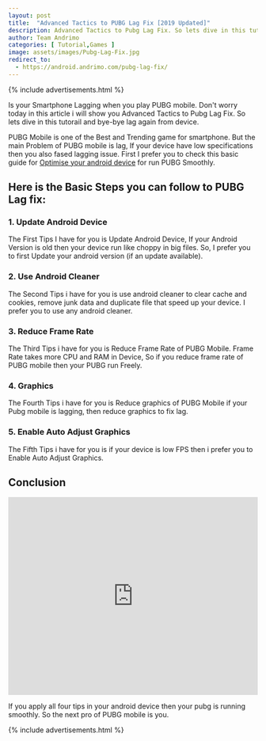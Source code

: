 ```yaml
---
layout: post
title:  "Advanced Tactics to PUBG Lag Fix [2019 Updated]"
description: Advanced Tactics to Pubg Lag Fix. So lets dive in this tutorail and bye-bye lag again from device.
author: Team Andrimo
categories: [ Tutorial,Games ]
image: assets/images/Pubg-Lag-Fix.jpg
redirect_to:
  - https://android.andrimo.com/pubg-lag-fix/
---
```

{% include advertisements.html %}

Is your Smartphone Lagging when you play PUBG mobile. Don't worry today in this article i will show you Advanced Tactics to Pubg Lag Fix. So lets dive in this tutorail and bye-bye lag again from device.

PUBG Mobile is one of the Best and Trending game for smartphone. But the main Problem of PUBG mobile is lag, If your device have low specifications then you also fased lagging issue. First I prefer you to check this basic guide for [Optimise your android device](https://www.andrimo.com/optimise-android/) for run PUBG Smoothly.

## Here is the Basic Steps you can follow to PUBG Lag fix:

### 1. Update Android Device
 
The First Tips I have for you is Update Android Device, If your Android Version is old then your device run like choppy in big files. So, I prefer you to first Update your android version (if an update available).

### 2. Use Android Cleaner

The Second Tips i have for you is use android cleaner to clear cache and cookies, remove junk data and duplicate file that speed up your device. I prefer you to use any android cleaner. 

### 3. Reduce Frame Rate 

The Third Tips i have for you is Reduce Frame Rate of PUBG Mobile. Frame Rate takes more CPU and RAM in Device, So if you reduce frame rate of PUBG mobile then your PUBG run Freely.

### 4. Graphics

The Fourth Tips i have for you is Reduce graphics of PUBG Mobile if your Pubg mobile is lagging, then reduce graphics to fix lag.

### 5. Enable Auto Adjust Graphics

The Fifth Tips i have for you is if your device is low FPS then i prefer you to Enable Auto Adjust Graphics.

## Conclusion

<iframe style="width:100%;" height="400" src="https://www.youtube.com/embed/t6N7LvOL590?rel=0&showinfo=0" frameborder="0" allowfullscreen></iframe>

If you apply all four tips in your android device then your pubg is running smoothly. So the next pro of PUBG mobile is you.

{% include advertisements.html %}
